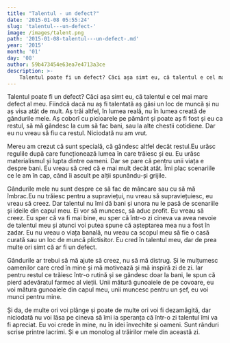 ```yaml
---
title: "Talentul - un defect?"
date: '2015-01-08 05:55:24'
slug: 'talentul---un-defect-'
image: /images/talent.png
path: '2015-01-08-talentul---un-defect-.md'
year: '2015'
month: '01'
day: '08'
author: 59b473454e63ea7e4713a3ce
description: >-
    Talentul poate fi un defect? Căci așa simt eu, că talentul e cel mai mare defect al meu. Fiindcă dacă nu aș fi talentată aș găsi un loc de muncă și nu aș visa atât de mult. Aș trăi altfel, în lumea re
---
```

<div class="kg-card-markdown"><p>Talentul poate fi un defect? Căci așa simt eu, că talentul e cel mai mare defect al meu. Fiindcă dacă nu aș fi talentată aș găsi un loc de muncă și nu aș visa atât de mult. Aș trăi altfel, în lumea reală, nu în lumea creată de gândurile mele. Aș coborî cu picioarele pe pământ și poate aș fi fost și eu ca restul, să mă gândesc la cum să fac bani, sau la alte chestii cotidiene. Dar eu nu vreau să fiu ca restul. Niciodată nu am vrut.</p>
<p>Mereu am crezut că sunt specială, că gândesc altfel decât restul.Eu urăsc regulile după care funcționează lumea în care trăiesc și eu. Eu urăsc materialismul și lupta dintre oameni. Dar se pare că pentru unii viața e despre bani. Eu vreau să cred că e mai mult decât atât. Îmi plac scenariile ce le am în cap, când îi ascult pe alții spunându-și grijile.</p>
<p>Gândurile mele nu sunt despre ce să fac de mâncare sau cu să mă îmbrac.Eu nu trăiesc pentru a supraviețui, nu vreau să supraviețuiesc, eu vreau să creez. Dar talentul nu îmi dă bani și unora nu le pasă de scenariile și ideile din capul meu. Ei vor să muncesc, să aduc profit. Eu vreau să creez. Eu sper că va fi mai bine, eu sper că într-o zi cineva va avea nevoie de talentul meu și atunci voi putea spune că așteptarea mea nu a fost în zadar. Eu nu vreau o viața banală, nu vreau ca scopul meu să fie o casă curată sau un loc de muncă plictisitor. Eu cred în talentul meu, dar de prea multe ori simt că ar fi un defect.</p>
<p>Gândurile ar trebui să mă ajute să creez, nu să mă distrug. Și le mulțumesc oamenilor care cred în mine și mă motivează și mă inspiră zi de zi. Iar pentru restul ce trăiesc într-o rutină și se gândesc doar la bani, le spun că pierd adevăratul farmec al vieții. Unii mătură gunoaiele de pe covoare, eu voi mătura gunoaiele din capul meu, unii muncesc pentru un șef, eu voi munci pentru mine.</p>
<p>Și da, de multe ori voi plânge și poate de multe  ori voi fi dezamăgită, dar niciodată nu voi lăsa pe cineva să îmi ia speranța că într-o zi talentul îmi va fi apreciat. Eu voi crede în mine, nu în idei învechite și oameni. Sunt rânduri scrise printre lacrimi. Și e un monolog al trăirilor mele din această zi. </p>
<p> </p>
</div>
    